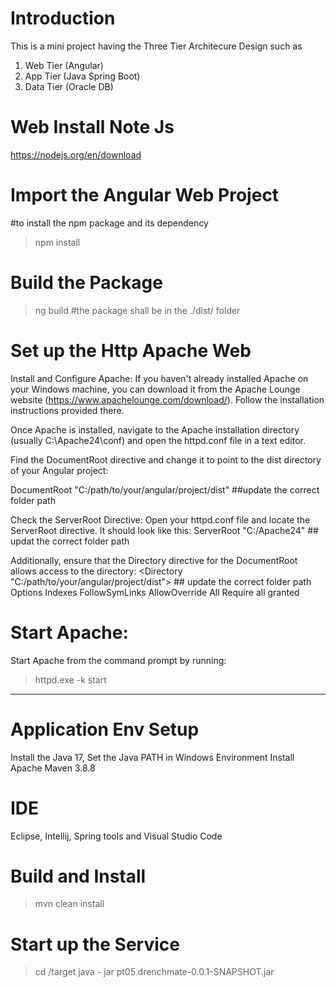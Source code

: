 Introduction
====================
This is a mini project having the Three Tier Architecure Design such as 
1. Web Tier (Angular)
2. App Tier (Java Spring Boot)
3. Data Tier (Oracle DB)


Web
Install Note Js
===================
https://nodejs.org/en/download

Import the Angular Web Project
=================================
#to install the npm package and its dependency
>npm install 

Build the Package
===================
>ng build  #the package shall be in the ./dist/ folder 

Set up the Http Apache Web
===============================
Install and Configure Apache:
If you haven't already installed Apache on your Windows machine, you can download it from the Apache Lounge website (https://www.apachelounge.com/download/). Follow the installation instructions provided there.

Once Apache is installed, navigate to the Apache installation directory (usually C:\Apache24\conf) and open the httpd.conf file in a text editor.

Find the DocumentRoot directive and change it to point to the dist directory of your Angular project:

DocumentRoot "C:/path/to/your/angular/project/dist"  ##update the correct folder path

Check the ServerRoot Directive:
Open your httpd.conf file and locate the ServerRoot directive. It should look like this:
ServerRoot "C:/Apache24"  ## updat the correct folder path

Additionally, ensure that the Directory directive for the DocumentRoot allows access to the directory:
<Directory "C:/path/to/your/angular/project/dist"> ## update the correct folder path
    Options Indexes FollowSymLinks
    AllowOverride All
    Require all granted
</Directory>

Start Apache:
======================
Start Apache from the command prompt by running:
> httpd.exe -k start

--------------------------------------------------
Application
Env Setup
=====================================================
Install the Java 17, Set the Java PATH in Windows Environment
Install Apache Maven 3.8.8 

IDE
======================================================
Eclipse, Intellij, Spring tools and Visual Studio Code

Build and Install
=====================================================
> mvn clean install

Start up the Service
=====================================================
> cd /target
> java - jar pt05.drenchmate-0.0.1-SNAPSHOT.jar


